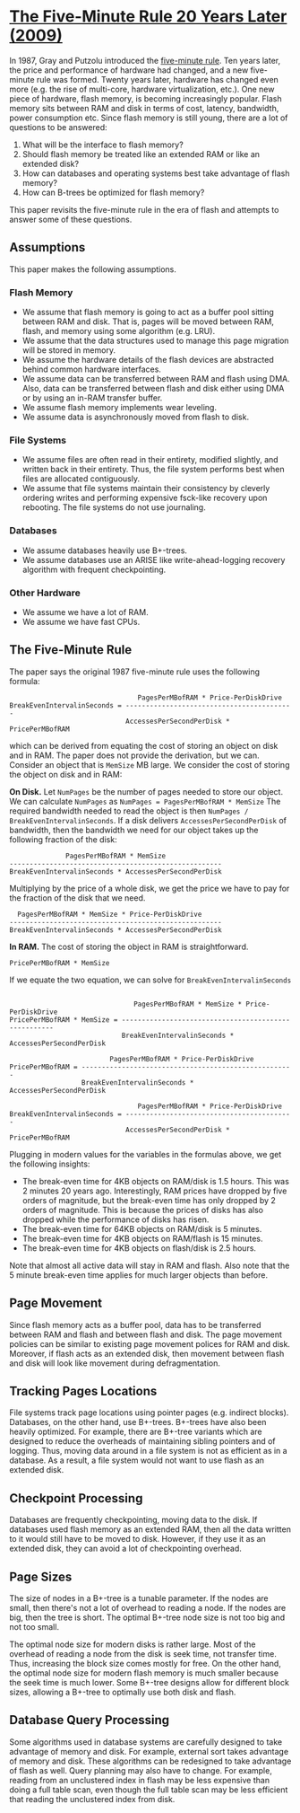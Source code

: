 # [The Five-Minute Rule 20 Years Later (2009)](https://scholar.google.com/scholar?cluster=4362732859860672431&hl=en&as_sdt=0,5)
In 1987, Gray and Putzolu introduced the [five-minute
rule](https://github.com/mwhittaker/five_minute_rule). Ten years later, the
price and performance of hardware had changed, and a new five-minute rule was
formed. Twenty years later, hardware has changed even more (e.g. the rise of
multi-core, hardware virtualization, etc.). One new piece of hardware, flash
memory, is becoming increasingly popular. Flash memory sits between RAM and
disk in terms of cost, latency, bandwidth, power consumption etc. Since flash
memory is still young, there are a lot of questions to be answered:

1. What will be the interface to flash memory?
2. Should flash memory be treated like an extended RAM or like an extended
   disk?
3. How can databases and operating systems best take advantage of flash memory?
4. How can B-trees be optimized for flash memory?

This paper revisits the five-minute rule in the era of flash and attempts to
answer some of these questions.

## Assumptions
This paper makes the following assumptions.

### Flash Memory
- We assume that flash memory is going to act as a buffer pool sitting between
  RAM and disk. That is, pages will be moved between RAM, flash, and memory
  using some algorithm (e.g. LRU).
- We assume that the data structures used to manage this page migration will be
  stored in memory.
- We assume the hardware details of the flash devices are abstracted behind common hardware interfaces.
- We assume data can be transferred between RAM and flash using DMA. Also, data
  can be transferred between flash and disk either using DMA or by using an
  in-RAM transfer buffer.
- We assume flash memory implements wear leveling.
- We assume data is asynchronously moved from flash to disk.

### File Systems
- We assume files are often read in their entirety, modified slightly, and
  written back in their entirety. Thus, the file system performs best when
  files are allocated contiguously.
- We assume that file systems maintain their consistency by cleverly ordering
  writes and performing expensive fsck-like recovery upon rebooting. The file
  systems do not use journaling.

### Databases
- We assume databases heavily use B+-trees.
- We assume databases use an ARISE like write-ahead-logging recovery algorithm
  with frequent checkpointing.

### Other Hardware
- We assume we have a lot of RAM.
- We assume we have fast CPUs.

## The Five-Minute Rule
The paper says the original 1987 five-minute rule uses the following formula:

```
                                PagesPerMBofRAM * Price-PerDiskDrive
BreakEvenIntervalinSeconds = ------------------------------------------
                             AccessesPerSecondPerDisk * PricePerMBofRAM
```

which can be derived from equating the cost of storing an object on disk and in
RAM. The paper does not provide the derivation, but we can. Consider an object
that is `MemSize` MB large. We consider the cost of storing the object on disk
and in RAM:

**On Disk.** Let `NumPages` be the number of pages needed to store our object.
We can calculate `NumPages` as `NumPages = PagesPerMBofRAM * MemSize` The
required bandwidth needed to read the object is then `NumPages /
BreakEvenIntervalinSeconds`. If a disk delivers `AccessesPerSecondPerDisk` of
bandwidth, then the bandwidth we need for our object takes up the following
fraction of the disk:

```
              PagesPerMBofRAM * MemSize
-----------------------------------------------------
BreakEvenIntervalinSeconds * AccessesPerSecondPerDisk
```

Multiplying by the price of a whole disk, we get the price we have to pay for
the fraction of the disk that we need.

```
  PagesPerMBofRAM * MemSize * Price-PerDiskDrive
-----------------------------------------------------
BreakEvenIntervalinSeconds * AccessesPerSecondPerDisk
```

**In RAM.** The cost of storing the object in RAM is straightforward.

```
PricePerMBofRAM * MemSize
```

If we equate the two equation, we can solve for `BreakEvenIntervalinSeconds`

```

                               PagesPerMBofRAM * MemSize * Price-PerDiskDrive
PricePerMBofRAM * MemSize = -----------------------------------------------------
                            BreakEvenIntervalinSeconds * AccessesPerSecondPerDisk

                         PagesPerMBofRAM * Price-PerDiskDrive
PricePerMBofRAM = -----------------------------------------------------
                  BreakEvenIntervalinSeconds * AccessesPerSecondPerDisk

                                PagesPerMBofRAM * Price-PerDiskDrive
BreakEvenIntervalinSeconds = ------------------------------------------
                             AccessesPerSecondPerDisk * PricePerMBofRAM
```

Plugging in modern values for the variables in the formulas above, we get the
following insights:

- The break-even time for 4KB objects on RAM/disk is 1.5 hours. This was 2
  minutes 20 years ago. Interestingly, RAM prices have dropped by five orders
  of magnitude, but the break-even time has only dropped by 2 orders of
  magnitude. This is because the prices of disks has also dropped while the
  performance of disks has risen.
- The break-even time for 64KB objects on RAM/disk is 5 minutes.
- The break-even time for 4KB objects on RAM/flash is 15 minutes.
- The break-even time for 4KB objects on flash/disk is 2.5 hours.

Note that almost all active data will stay in RAM and flash. Also note that the
5 minute break-even time applies for much larger objects than before.

## Page Movement
Since flash memory acts as a buffer pool, data has to be transferred between
RAM and flash and between flash and disk. The page movement policies can be
similar to existing page movement polices for RAM and disk. Moreover, if flash
acts as an extended disk, then movement between flash and disk will look like
movement during defragmentation.

## Tracking Pages Locations
File systems track page locations using pointer pages (e.g. indirect blocks).
Databases, on the other hand, use B+-trees. B+-trees have also been heavily
optimized. For example, there are B+-tree variants which are designed to reduce
the overheads of maintaining sibling pointers and of logging. Thus, moving data
around in a file system is not as efficient as in a database. As a result, a
file system would not want to use flash as an extended disk.

## Checkpoint Processing
Databases are frequently checkpointing, moving data to the disk. If databases
used flash memory as an extended RAM, then all the data written to it would
still have to be moved to disk. However, if they use it as an extended disk,
they can avoid a lot of checkpointing overhead.

## Page Sizes
The size of nodes in a B+-tree is a tunable parameter. If the nodes are small,
then there's not a lot of overhead to reading a node. If the nodes are big,
then the tree is short. The optimal B+-tree node size is not too big and not
too small.

The optimal node size for modern disks is rather large. Most of the overhead of
reading a node from the disk is seek time, not transfer time. Thus, increasing
the block size comes mostly for free. On the other hand, the optimal node size
for modern flash memory is much smaller because the seek time is much lower.
Some B+-tree designs allow for different block sizes, allowing a B+-tree to
optimally use both disk and flash.

## Database Query Processing
Some algorithms used in database systems are carefully designed to take
advantage of memory and disk. For example, external sort takes advantage of
memory and disk. These algorithms can be redesigned to take advantage of flash
as well. Query planning may also have to change. For example, reading from an
unclustered index in flash may be less expensive than doing a full table scan,
even though the full table scan may be less efficient that reading the
unclustered index from disk.
